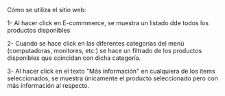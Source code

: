 Cómo se utiliza el sitio web:

1- Al hacer click en E-commmerce, se muestra un listado dde todos los productos disponibles

2- Cuando se hace click en las diferentes categorías del menú (computadoras, monitores, etc.) se hace un filtrado de los productos disponibles que coincidan con dicha categoría.

3- Al hacer click en el texto "Más información" en cualquiera de los ítems seleccionados, se muestra únicamente el producto seleccionado pero con más información al respecto.